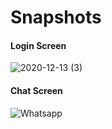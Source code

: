 # Snapshots

#### Login Screen

![2020-12-13 (3)](https://user-images.githubusercontent.com/67522406/102005002-a2492700-3d3b-11eb-8b44-c732eef86c85.png)

#### Chat Screen 

![Whatsapp](https://user-images.githubusercontent.com/67522406/102004984-7f1e7780-3d3b-11eb-9619-7216957ea49f.png)

